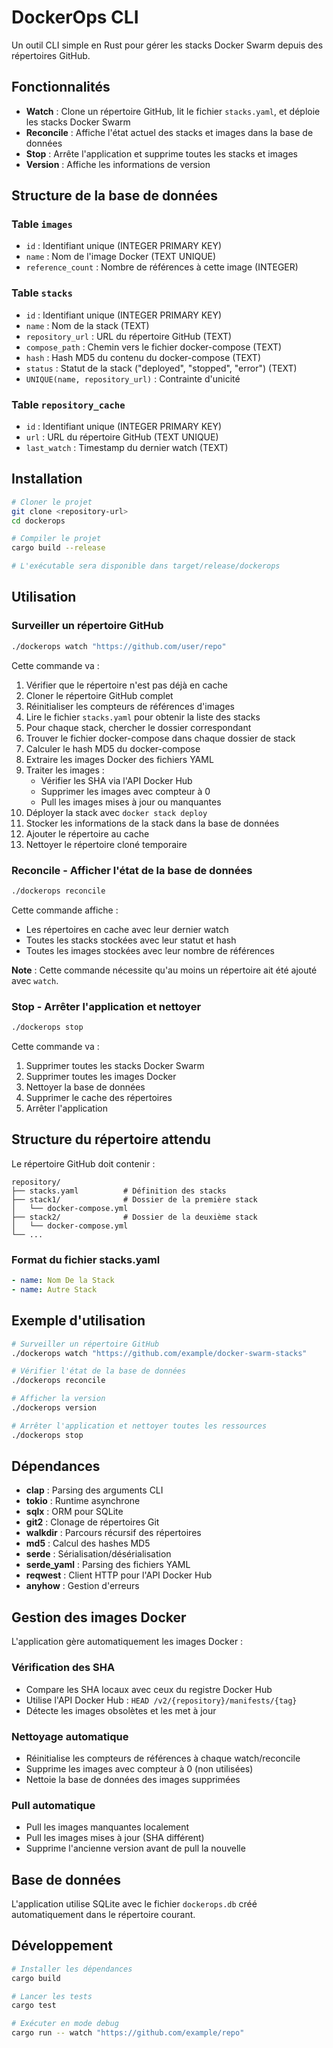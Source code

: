 # DockerOps CLI

Un outil CLI simple en Rust pour gérer les stacks Docker Swarm depuis des répertoires GitHub.

## Fonctionnalités

- **Watch** : Clone un répertoire GitHub, lit le fichier `stacks.yaml`, et déploie les stacks Docker Swarm
- **Reconcile** : Affiche l'état actuel des stacks et images dans la base de données
- **Stop** : Arrête l'application et supprime toutes les stacks et images
- **Version** : Affiche les informations de version

## Structure de la base de données

### Table `images`
- `id` : Identifiant unique (INTEGER PRIMARY KEY)
- `name` : Nom de l'image Docker (TEXT UNIQUE)
- `reference_count` : Nombre de références à cette image (INTEGER)

### Table `stacks`
- `id` : Identifiant unique (INTEGER PRIMARY KEY)
- `name` : Nom de la stack (TEXT)
- `repository_url` : URL du répertoire GitHub (TEXT)
- `compose_path` : Chemin vers le fichier docker-compose (TEXT)
- `hash` : Hash MD5 du contenu du docker-compose (TEXT)
- `status` : Statut de la stack ("deployed", "stopped", "error") (TEXT)
- `UNIQUE(name, repository_url)` : Contrainte d'unicité

### Table `repository_cache`
- `id` : Identifiant unique (INTEGER PRIMARY KEY)
- `url` : URL du répertoire GitHub (TEXT UNIQUE)
- `last_watch` : Timestamp du dernier watch (TEXT)

## Installation

```bash
# Cloner le projet
git clone <repository-url>
cd dockerops

# Compiler le projet
cargo build --release

# L'exécutable sera disponible dans target/release/dockerops
```

## Utilisation

### Surveiller un répertoire GitHub

```bash
./dockerops watch "https://github.com/user/repo"
```

Cette commande va :
1. Vérifier que le répertoire n'est pas déjà en cache
2. Cloner le répertoire GitHub complet
3. Réinitialiser les compteurs de références d'images
4. Lire le fichier `stacks.yaml` pour obtenir la liste des stacks
5. Pour chaque stack, chercher le dossier correspondant
6. Trouver le fichier docker-compose dans chaque dossier de stack
7. Calculer le hash MD5 du docker-compose
8. Extraire les images Docker des fichiers YAML
9. Traiter les images :
   - Vérifier les SHA via l'API Docker Hub
   - Supprimer les images avec compteur à 0
   - Pull les images mises à jour ou manquantes
10. Déployer la stack avec `docker stack deploy`
11. Stocker les informations de la stack dans la base de données
12. Ajouter le répertoire au cache
13. Nettoyer le répertoire cloné temporaire

### Reconcile - Afficher l'état de la base de données

```bash
./dockerops reconcile
```

Cette commande affiche :
- Les répertoires en cache avec leur dernier watch
- Toutes les stacks stockées avec leur statut et hash
- Toutes les images stockées avec leur nombre de références

**Note** : Cette commande nécessite qu'au moins un répertoire ait été ajouté avec `watch`.

### Stop - Arrêter l'application et nettoyer

```bash
./dockerops stop
```

Cette commande va :
1. Supprimer toutes les stacks Docker Swarm
2. Supprimer toutes les images Docker
3. Nettoyer la base de données
4. Supprimer le cache des répertoires
5. Arrêter l'application

## Structure du répertoire attendu

Le répertoire GitHub doit contenir :

```
repository/
├── stacks.yaml          # Définition des stacks
├── stack1/              # Dossier de la première stack
│   └── docker-compose.yml
├── stack2/              # Dossier de la deuxième stack
│   └── docker-compose.yml
└── ...
```

### Format du fichier stacks.yaml

```yaml
- name: Nom De la Stack
- name: Autre Stack
```

## Exemple d'utilisation

```bash
# Surveiller un répertoire GitHub
./dockerops watch "https://github.com/example/docker-swarm-stacks"

# Vérifier l'état de la base de données
./dockerops reconcile

# Afficher la version
./dockerops version

# Arrêter l'application et nettoyer toutes les ressources
./dockerops stop
```

## Dépendances

- **clap** : Parsing des arguments CLI
- **tokio** : Runtime asynchrone
- **sqlx** : ORM pour SQLite
- **git2** : Clonage de répertoires Git
- **walkdir** : Parcours récursif des répertoires
- **md5** : Calcul des hashes MD5
- **serde** : Sérialisation/désérialisation
- **serde_yaml** : Parsing des fichiers YAML
- **reqwest** : Client HTTP pour l'API Docker Hub
- **anyhow** : Gestion d'erreurs

## Gestion des images Docker

L'application gère automatiquement les images Docker :

### Vérification des SHA
- Compare les SHA locaux avec ceux du registre Docker Hub
- Utilise l'API Docker Hub : `HEAD /v2/{repository}/manifests/{tag}`
- Détecte les images obsolètes et les met à jour

### Nettoyage automatique
- Réinitialise les compteurs de références à chaque watch/reconcile
- Supprime les images avec compteur à 0 (non utilisées)
- Nettoie la base de données des images supprimées

### Pull automatique
- Pull les images manquantes localement
- Pull les images mises à jour (SHA différent)
- Supprime l'ancienne version avant de pull la nouvelle

## Base de données

L'application utilise SQLite avec le fichier `dockerops.db` créé automatiquement dans le répertoire courant.

## Développement

```bash
# Installer les dépendances
cargo build

# Lancer les tests
cargo test

# Exécuter en mode debug
cargo run -- watch "https://github.com/example/repo"
```
